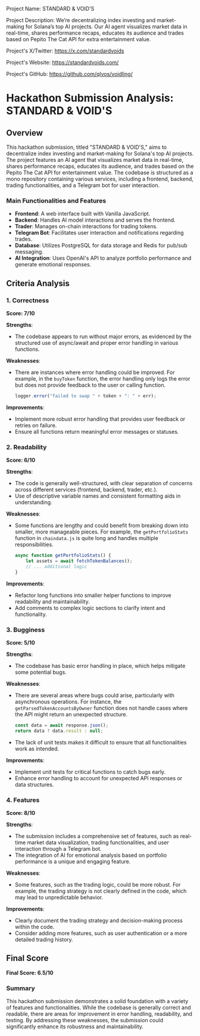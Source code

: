 
Project Name: STANDARD & VOID'S


Project Description: We’re decentralizing index investing and market-making for Solana’s top AI projects. Our AI agent visualizes market data in real-time, shares performance recaps, educates its audience and trades based on Pepito The Cat API for extra entertainment value.


Project's X/Twitter: https://x.com/standardvoids


Project's Website: https://standardvoids.com/


Project's GitHub: https://github.com/qlvos/voidling/






# Hackathon Submission Analysis: STANDARD & VOID'S

## Overview
This hackathon submission, titled "STANDARD & VOID'S," aims to decentralize index investing and market-making for Solana's top AI projects. The project features an AI agent that visualizes market data in real-time, shares performance recaps, educates its audience, and trades based on the Pepito The Cat API for entertainment value. The codebase is structured as a mono repository containing various services, including a frontend, backend, trading functionalities, and a Telegram bot for user interaction.

### Main Functionalities and Features
- **Frontend**: A web interface built with Vanilla JavaScript.
- **Backend**: Handles AI model interactions and serves the frontend.
- **Trader**: Manages on-chain interactions for trading tokens.
- **Telegram Bot**: Facilitates user interaction and notifications regarding trades.
- **Database**: Utilizes PostgreSQL for data storage and Redis for pub/sub messaging.
- **AI Integration**: Uses OpenAI's API to analyze portfolio performance and generate emotional responses.

## Criteria Analysis

### 1. Correctness
**Score: 7/10**

**Strengths**:
- The codebase appears to run without major errors, as evidenced by the structured use of async/await and proper error handling in various functions.

**Weaknesses**:
- There are instances where error handling could be improved. For example, in the `buyToken` function, the error handling only logs the error but does not provide feedback to the user or calling function.
  
  ```javascript
  logger.error("failed to swap " + token + ": " + err);
  ```

**Improvements**:
- Implement more robust error handling that provides user feedback or retries on failure.
- Ensure all functions return meaningful error messages or statuses.

### 2. Readability
**Score: 6/10**

**Strengths**:
- The code is generally well-structured, with clear separation of concerns across different services (frontend, backend, trader, etc.).
- Use of descriptive variable names and consistent formatting aids in understanding.

**Weaknesses**:
- Some functions are lengthy and could benefit from breaking down into smaller, more manageable pieces. For example, the `getPortfolioStats` function in `chaindata.js` is quite long and handles multiple responsibilities.

  ```javascript
  async function getPortfolioStats() {
      let assets = await fetchTokenBalances();
      // ... additional logic
  }
  ```

**Improvements**:
- Refactor long functions into smaller helper functions to improve readability and maintainability.
- Add comments to complex logic sections to clarify intent and functionality.

### 3. Bugginess
**Score: 5/10**

**Strengths**:
- The codebase has basic error handling in place, which helps mitigate some potential bugs.

**Weaknesses**:
- There are several areas where bugs could arise, particularly with asynchronous operations. For instance, the `getParsedTokenAccountsByOwner` function does not handle cases where the API might return an unexpected structure.

  ```javascript
  const data = await response.json();
  return data ? data.result : null;
  ```

- The lack of unit tests makes it difficult to ensure that all functionalities work as intended.

**Improvements**:
- Implement unit tests for critical functions to catch bugs early.
- Enhance error handling to account for unexpected API responses or data structures.

### 4. Features
**Score: 8/10**

**Strengths**:
- The submission includes a comprehensive set of features, such as real-time market data visualization, trading functionalities, and user interaction through a Telegram bot.
- The integration of AI for emotional analysis based on portfolio performance is a unique and engaging feature.

**Weaknesses**:
- Some features, such as the trading logic, could be more robust. For example, the trading strategy is not clearly defined in the code, which may lead to unpredictable behavior.

**Improvements**:
- Clearly document the trading strategy and decision-making process within the code.
- Consider adding more features, such as user authentication or a more detailed trading history.

## Final Score
**Final Score: 6.5/10**

### Summary
This hackathon submission demonstrates a solid foundation with a variety of features and functionalities. While the codebase is generally correct and readable, there are areas for improvement in error handling, readability, and testing. By addressing these weaknesses, the submission could significantly enhance its robustness and maintainability.